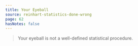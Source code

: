 ```yaml
---
title: Your Eyeball
source: reinhart-statistics-done-wrong
page: 62
hasNotes: false
---
```


> Your eyeball is not a well-deﬁned statistical procedure.
